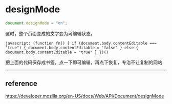 # designMode
```js
document.designMode = "on";
```
这时，整个页面变成的文字变为可编辑状态。

```
javascript: (function fn() { if (document.body.contentEditable === "true") { document.body.contentEditable = 'false' } else { document.body.contentEditable = "true" } })()
```
把上面的代码保存成书签，点一下即可编辑，再点下恢复，专治不让复制的网站

---

## reference
https://developer.mozilla.org/en-US/docs/Web/API/Document/designMode